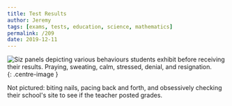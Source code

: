 ```yaml
---
title: Test Results
author: Jeremy
tags: [exams, tests, education, science, mathematics]
permalink: /209
date: 2019-12-11
---
```


![Siz panels depicting various behaviours students exhibit before receiving their results. Praying, sweating, calm, stressed, denial, and resignation.](https://res.cloudinary.com/dh3hm8pb7/image/upload/c_scale,q_auto:best/v1535842782/Handwaving/Published/TestResults.png){: .centre-image }

Not pictured: biting nails, pacing back and forth, and obsessively checking their school's site to see if the teacher posted grades.
